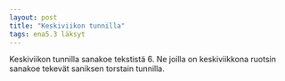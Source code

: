 ```yaml
---
layout: post
title: "Keskiviikon tunnilla"
tags: ena5.3 läksyt
---
```


Keskiviikon tunnilla sanakoe tekstistä 6. Ne joilla on keskiviikkona ruotsin sanakoe tekevät saniksen torstain tunnilla.